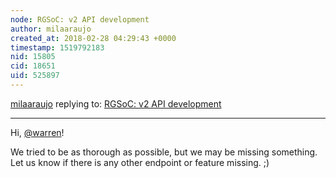 ```yaml
---
node: RGSoC: v2 API development
author: milaaraujo
created_at: 2018-02-28 04:29:43 +0000
timestamp: 1519792183
nid: 15805
cid: 18651
uid: 525897
---
```




[milaaraujo](../profile/milaaraujo) replying to: [RGSoC: v2 API development](../notes/milaaraujo/02-23-2018/rgsoc-v2-api-development)

----
Hi, [@warren](/profile/warren)!

We tried to be as thorough as possible, but we may be missing something. Let us know if there is any other endpoint or feature missing. ;)